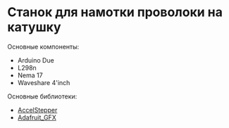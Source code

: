 # Станок для намотки проволоки на катушку

Основные компоненты: 
- Arduino Due
- L298n
- Nema 17
- Waveshare 4'inch

Основные библиотеки:
- [AccelStepper](https://github.com/adafruit/AccelStepper "AccelStepper")
- [Adafruit_GFX](https://github.com/adafruit/Adafruit-GFX-Library "Adafruit_GFX")
